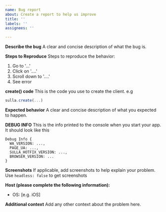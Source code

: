 ```yaml
---
name: Bug report
about: Create a report to help us improve
title: ''
labels: ''
assignees: ''

---
```


<!-- READ THIS FIRST:
  - Make sure you are running the latest version of sulla-hotfix before reporting an issue.
  - Provide as many details as possible. Paste logs, configuration samples and code into the backticks.
  DO NOT DELETE ANY TEXT from this template! Otherwise, your issue may be closed without comment.
-->

**Describe the bug**
A clear and concise description of what the bug is.

**Steps to Reproduce**
Steps to reproduce the behavior:
1. Go to '...'
2. Click on '....'
3. Scroll down to '....'
4. See error

**create() code**
This is the code you use to create the client. e.g
```javascript
sulla.create(...)
```

**Expected behavior**
A clear and concise description of what you expected to happen.

**DEBUG INFO**
This is the info printed to the console when you start your app. It should look like this
```
Debug Info {
  WA_VERSION: ...,
  PAGE_UA: ...,
  SULLA_HOTFIX_VERSION: ...,
  BROWSER_VERSION: ...
}
```

**Screenshots**
If applicable, add screenshots to help explain your problem. Use ```headless: false``` to get screenshots

**Host (please complete the following information):**
 - OS: [e.g. iOS]

**Additional context**
Add any other context about the problem here.

